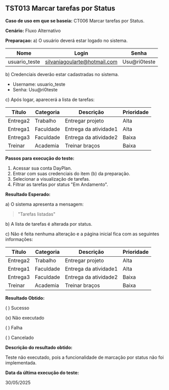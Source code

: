 ## TST013 Marcar tarefas por Status

**Caso de uso em que se baseia:** CT006 Marcar tarefas por Status.

**Cenário:** Fluxo Alternativo

**Preparaçao:** 
a) O usuário deverá estar logado no sistema.

| Nome          | Login    | Senha  |
|----------     | ------   |------  |
| usuario_teste | silvaniagoularte@hotmail.com | Usu@ri0teste |

b) Credenciais deverão estar cadastradas no sistema.
* Username: usuario_teste
* Senha: Usu@ri0teste

c) Após logar, aparecerá a lista de tarefas:

| Título     | Categoria  | Descrição             | Prioridade |
|-------     | ---------  | ----------            | ---------- |
| Entrega2   | Trabalho   | Entregar projeto      | Alta       |
| Entrega1   | Faculdade  | Entrega da atividade1 | Alta       |
| Entrega3   | Faculdade  | Entrega da atividade2 | Baixa      |
| Treinar    | Academia   | Treinar braços        | Baixa      |


**Passos para execução do teste:**
1. Acessar sua conta DayPlan.
2. Entrar com suas credenciais do item (b) da preparação.
3. Selecionar a visualização de tarefas.
4. Filtrar as tarefas por status "Em Andamento".

**Resultado Esperado:** 

a) O sistema apresenta a mensagem: 
> "Tarefas listadas"

b) A lista de tarefas é alterada por status.

c) Não é feita nenhuma alteração e a página inicial fica com as seguintes informações: 

| Título     | Categoria  | Descrição             | Prioridade |
|-------     | ---------  | ----------            | ---------- |
| Entrega2   | Trabalho   | Entregar projeto      | Alta       |
| Entrega1   | Faculdade  | Entrega da atividade1 | Alta       |
| Entrega3   | Faculdade  | Entrega da atividade2 | Baixa      |
| Treinar    | Academia   | Treinar braços        | Baixa      |


**Resultado Obtido:**

( ) Sucesso

(x) Não executado

( ) Falha

( ) Cancelado

**Descrição do resultado obtido:**

Teste não executado, pois a funcionalidade de marcação por status não foi implementada.

**Data da última execução do teste:**

30/05/2025
